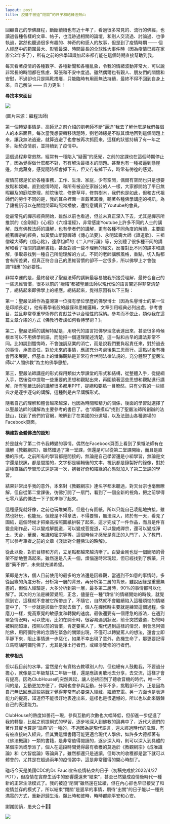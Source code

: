 ```yaml
---
layout: post
title: 疫情中被迫“閉關”的日子和結緣法鼓山
---
```


回顧自己的學佛曆程，斷斷續續也有近十年了，看過很多常見的、流行的佛經，也讀過各種各樣的文章、帖子，也混跡過相關的論壇，和別人交流過、討論過、也爭執過，當然也聽過很多有趣的、神奇的和感人的故事，但是到了疫情時期 —— 個人經歷中的範圍最大、影響最深、時間最長的全球性大事件時（因為疫情已經在家辦公2年多了），所有之前的佛學知識加起來都冇能在這個時期直接幫助到我。

每天看著疫情的各種數字、各種新聞和各種亂象，令我的情緒波動非常大，可以說非常長的時間都在焦慮、緊張和不安中度過。雖然偶爾也有親人、朋友們的關懷和安慰，不過卻也只是隔靴搔癢，只能臨時有用而無法持續，最終不得不回到自身上來，自己解決 —— 自力更生！

**尋找本來面目**

![](../images/2022-05-08-16-23-14.png)

(圖片來源：繼程法師)

第一個轉變事情是，高師兄之前介紹的劉老師不斷“逼迫”我去了解什麼是我們每個人的本來面目。每次當我想要轉移話題時，劉老師總是不厭其煩地回到這個問題上來，讓我無法逃避，就算逃避了也會被再次抓回來，這樣的狀態持續了有一年之多，始於疫情前，並持續到了疫情中。

這個過程非常煎熬，經常有一種陷入“疑團”的感覺，之前的定課也在這個時期停止了，因為覺得做什麼都不對，冇有解決最根本的問題。甚至也有一種被逼到懸崖邊，無處藏身，感覺隨時都會掉下去，但又冇有掉下去，時常有徬徨的感覺。

疫情前總是忙於各種事務，工作、生活、家庭，少有空閒，偶爾有空閒也只是想要放鬆和娛樂。直到疫情時期，和所有被迫在家辦公的人一樣，大家都開始了平日無暇顧及的庭院整理，前院後院，修整草坪，修剪樹木，我們也是如此，但和古代祖師們的勞作不同的是，我的耳朵裡面一直戴著耳機，聽著各種佛學講座的視訊，為了讓視訊可以在關閉熒幕時照常播放，還特意購買了Youtube的會員。

從最常見的禪宗經典開始，雖然以前也看過，但並未真正深入下去，尤其是禪宗所推崇的《金剛經》《心經》《六祖壇經》，非常感謝Youtube上許多不同的人士的講解，既有佛教法師的講解，也有學者們的講解，更有各種不同角度的解讀，主要圍繞著禪宗的經典，如黃檗山斷際禪師《傳心法要》、永明延壽大師《證道歌》、三祖僧璨大師的《信心銘》，達摩祖師的《二入四行論》等，分別聽了很多種不同的講解和看了相關的講解書籍，甚至對照一些不理解的經文，反覆對比不同的譯本和講解，爭取尋找到一種自己所能理解的方式。不同的老師講解風格，重點，切入點都會有所差異，但真正符合自己的思維習慣的卻不一定很多，所以佛學上才會強調“相應”的必要性。

非常幸運的是，最終發現了聖嚴法師的講解最容易被我所接受理解，最符合自己的一些思維習慣，很多以前的“癥結”都被聖嚴法師以現代性的語言闡述得非常清楚了，總結起來即佛學上的相應。總結起來，覺得原因有以下三點：

第一：聖嚴法師作為臺灣第一位擁有學位學歷的佛學博士（因為名譽博士的第一位是印順長老），他有著學者般的嚴謹和思維邏輯，文章引用經典必列出處，參考書目，並且非常尊重學術界的貢獻並予以合理性的採納。參考而不依止，類似我在這篇文章介紹的方式《佛教行者該如何看待學術？》。

第二，聖嚴法師的講解特點是，用現代的語言把佛學理念表達出來，甚至很多時候根本可以不用佛學術語，而能把一個道理闡述清楚，這一點和古早的講法非常不同。比如說到懺悔時，不會強調惡業的消亡，而是說我們要負起責任來，對於過去的事情，承擔責任，對於未來的事情，應該充分考慮後果三思而行。這點以後有機會再來展開，但基本上的懺悔觀點是非常符合世間法律法規的，充分體現了聖嚴法師以“人間佛教”為主的佛學思想。

第三，聖嚴法師講座的形式採用類似大學課堂的形式和結構，從整體入手，從提綱入手，然後從中提取一些重要的思想和觀點出來，再圍繞著這些思想和觀點進行講解，所有聖嚴法師的講解很多都用PPT，提綱和要點一目瞭然。只有少數的一些經典才是逐字逐句的講解，這種則是古早講解形式。

隨著自己的理解和體會越來越深，也因為時間和精力的關係，後面的學習就選擇了以聖嚴法師的講解為主要參考的書目了。也“順藤摸瓜”找到了聖嚴法師所創辦的法鼓山，找到了他們的官網，瞭解到了在美國的分道場，以及法鼓山各種道場的Facebook頁面。

**構建對全體佛法的認知**

於是就有了第二件令我轉變的事情。偶然在Facebook頁面上看到了果慨法師有在講解《教觀綱宗》，雖然錯過了第一堂課，但還是可以從第二堂課開始，而且是直播的形式。之前所有的學習都是間接的，無論是自己學習還是小組學習，無論是文字還是視訊，都是間接的，文字都是編輯後的文本，視訊都是錄製好的錄像，對於這種直播的學習形式還是第一次，抱著好奇和結緣的心態就加入了第二堂課的學習。

結果非常出乎我的意外，本來對《教觀綱宗》連名字都未聽過，對天台宗也毫無瞭解，但自從第二堂課後，彷彿打開了一扇門，看到了一個全新的視角，把之前學得七零八落的佛法一下子就串聯了起來。

這種感覺就好像，之前也玩堆樂高，但是冇有圖紙，所以只能自己凌亂地拚接，雖然也好玩，也能玩，但總是不得章法，不得要領，無法深入，終於有一天，看見了圖紙，這個時候才把樂高按照圖紙拚裝了起來，這才完成了一件作品，而且是件百變金剛作品，可以變成解脫道，可以變成菩提道，可以變成禪宗，還可以變成淨土，天台，華嚴，唯識和密宗等等。這個時候才感覺是真正的入門了，入了教門，可以參考筆者之前的文章《淺談對全體佛法的略解》。

從此以後，對於目標和方向，立足點都越來越清晰了。百變金剛也從一個簡陋的骨架不斷地豐滿起來。雖然還是凡夫一個，煩惱還時常現起，但已經找到了解藥，只要“藥不停”，未來就充滿希望。

藥即是方法，個人目前使用的最多的方法還是因緣觀，當遇到不如意的事情時，多從因緣的角度分析，分析第一層的背景，再分析第二層的背景，雖說因緣是重重無盡的，但個人經驗是，大多分析到第一層，最多第二層時，90%的事情都可以化解了。其次的方法是練習覺照，正念，儘量在一種“煩惱”的情緒開始的時候，就覺照到它，這樣就不會被它所帶走了，不隨它，自然就不會繼續陷入這種煩惱的情緒當中了，下一步就是該做什麼就去做了，個人在禪修時主要就是練習這個過程，像磨刀一樣，提高察覺的敏感度和轉變的速度。最後還要有一個應急的辦法，在遇到緊急情況時，可以使用，比如在開車時，很容易遇到狀況，前車突然變道，拐彎時被瞬間超車，按照以前的習慣，肯定要罵人了，現代遇到這樣的情況，則會念阿彌陀佛，用阿彌陀佛的念頭在緊急的關頭出現，不僅可以轉變罵人的想法，還會立即平靜下來，阻止事情進一步惡化，如果不幸出現了意外，危機生命了，那更要記得立馬唸誦阿彌陀佛了，尤其是淨土行者們，或禪淨雙修的行者們。

**教學相長**

但以我目前的水準，當然是冇有資格去教導別人的，但也總有人鼓勵我，不要過分擔心，就像是三年級幫扶二年級一樣，還是應該勇敢地去分享，去交流，這樣才會有提高。因為ClubHouse的突然興起，讓人彷彿回到了聽收音機的時代，唯一不同的是，互動更加方便了，偶爾也會參與互動，分享不多，挑戰卻不少，正是因為自己無法回應這些挑戰才覺得非常有必要深入經藏，繼續充電。另一方面也是表達能力的提高，知道但不能很好地表達出來，這樣也是很遺憾的，所以也以此來鍛鍊自己的表達能力。

ClubHouse的熱度如曇花一現，參與互動的次數也大幅降低，但卻進一步促進了我的轉變，比起之前提綱式的學習，逐步地深入到佛教的論典中了，近代大德們的著作其實也算是“論典”的一種的，不過因為是現代語言，還未經過時代的洗滌，冇有被直接納入經典，但其實這類書籍可能更適合現代人學佛，如許多大德都著有《佛法概論》一類的書籍，是非常值得閱讀的，逐步深入時，則可以深入到具體的某個宗派或學派了，個人在這段時間覺得最有收穫的莫過於《教觀綱宗》《成唯識論》和《大智度論》等論典了。雖然都還只是通讀，但每次的收穫都是當下就可以體會的，尤其是在超過兩年的疫情當中，這是非常難得的開心時刻了。

碰巧今天是美國CDC的Dr. Fauci宣佈疫情結束的日子（初稿完成於2022/4/27 PDT），但疫情在實際生活中的影響還遠未“結束”，甚至已然變成疫情後時代一種新的正常生活模式了。我的被迫“閉關”雖然還在延續，但在內心卻也早已接受了和疫情並存的模式了，所以結束“閉關”是遲早的事情，期待“出關”的日子能以一種充滿電的方式，重新迴歸生活。願此時和彼時，時時都能平安和心安。

謝謝閱讀，愚夫合十🙏🏻

![](../images/2022-05-08-16-23-32.png)
